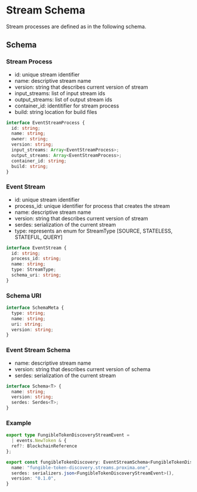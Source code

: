 #  Stream Schema

Stream processes are defined as in the following schema.

## Schema 

### Stream Process 

- id: unique stream identifier 
- name: descriptive stream name 
- version: string that describes current version of stream
- input_streams: list of input stream ids 
- output_streams: list of output stream ids
- container_id: identitifier for stream process 
- build: string location for build files


```typescript
interface EventStreamProcess {
  id: string;
  name: string;
  owner: string;
  version: string;
  input_streams: Array<EventStreamProcess>;
  output_streams: Array<EventStreamProcess>;
  container_id: string; 
  build: string;
}
```

### Event Stream

- id: unique stream identifier
- process_id: unique identifier for process that creates the stream 
- name: descriptive stream name 
- version: string that describes current version of stream
- serdes: serialization of the current stream
- type: represents an enum for StreamType [SOURCE, STATELESS, STATEFUL, QUERY]

```typescript
interface EventStream {
  id: string;
  process_id: string;
  name: string;
  type: StreamType;
  schema_uri: string;
}
```

### Schema URI 

```typescript
interface SchemaMeta {
  type: string;
  name: string;
  uri: string;
  version: string;
}
```

### Event Stream Schema

- name: descriptive stream name 
- version: string that describes current version of schema
- serdes: serialization of the current stream

```typescript
interface Schema<T> {
  name: string;
  version: string;
  serdes: Serdes<T>;
}
```

### Example 

```typescript
export type FungibleTokenDiscoveryStreamEvent =
  | events.NewToken & {
  ref?: BlockchainReference
};

export const fungibleTokenDiscovery: EventStreamSchema<FungibleTokenDiscoveryStreamEvent> = {
  name: "fungible-token-discovery.streams.proxima.one",
  serdes: serializers.json<FungibleTokenDiscoveryStreamEvent>(),
  version: "0.1.0",
}

